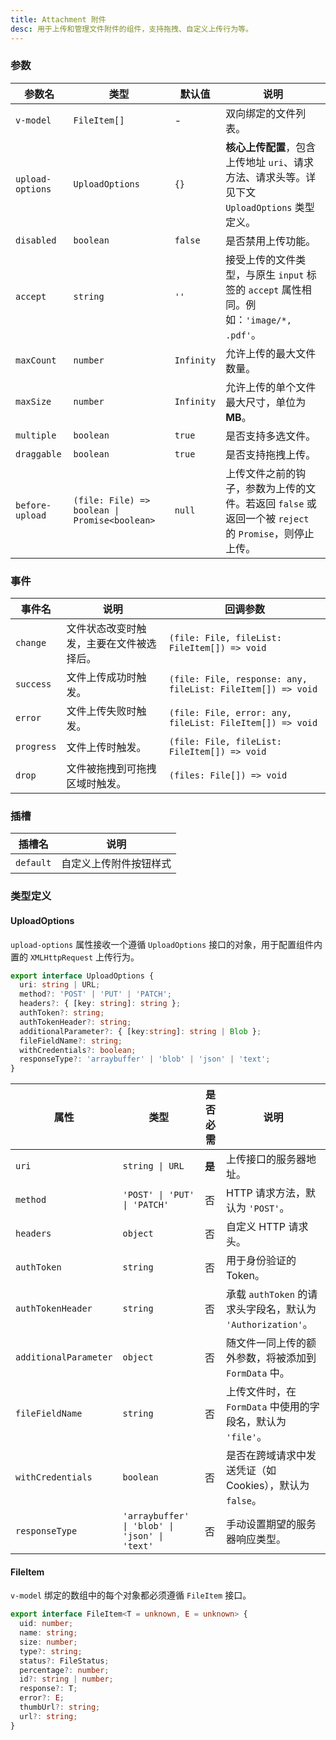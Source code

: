 ```yaml
---
title: Attachment 附件
desc: 用于上传和管理文件附件的组件，支持拖拽、自定义上传行为等。
---
```


### 参数

| 参数名 | 类型 | 默认值 | 说明 |
| --- | --- | --- | --- |
| `v-model` | `FileItem[]` | - | 双向绑定的文件列表。 |
| `upload-options` | `UploadOptions` | `{}` | **核心上传配置**，包含上传地址 `uri`、请求方法、请求头等。详见下文 `UploadOptions` 类型定义。 |
| `disabled` | `boolean` | `false` | 是否禁用上传功能。 |
| `accept` | `string` | `''` | 接受上传的文件类型，与原生 `input` 标签的 `accept` 属性相同。例如：`'image/*, .pdf'`。 |
| `maxCount` | `number` | `Infinity` | 允许上传的最大文件数量。 |
| `maxSize` | `number` | `Infinity` | 允许上传的单个文件最大尺寸，单位为 **MB**。 |
| `multiple` | `boolean` | `true` | 是否支持多选文件。 |
| `draggable` | `boolean` | `true` | 是否支持拖拽上传。 |
| `before-upload` | `(file: File) => boolean \| Promise<boolean>` | `null` | 上传文件之前的钩子，参数为上传的文件。若返回 `false` 或返回一个被 `reject` 的 `Promise`，则停止上传。 |

### 事件

| 事件名 | 说明 | 回调参数 |
| --- | --- | --- |
| `change` | 文件状态改变时触发，主要在文件被选择后。 | `(file: File, fileList: FileItem[]) => void` |
| `success` | 文件上传成功时触发。 | `(file: File, response: any, fileList: FileItem[]) => void` |
| `error` | 文件上传失败时触发。 | `(file: File, error: any, fileList: FileItem[]) => void` |
| `progress` | 文件上传时触发。 | `(file: File, fileList: FileItem[]) => void` |
| `drop` | 文件被拖拽到可拖拽区域时触发。 | `(files: File[]) => void` |

### 插槽
| 插槽名 | 说明 |
| --- | --- |
| `default` | 自定义上传附件按钮样式 |

### 类型定义

#### UploadOptions

`upload-options` 属性接收一个遵循 `UploadOptions` 接口的对象，用于配置组件内置的 `XMLHttpRequest` 上传行为。

```ts
export interface UploadOptions {
  uri: string | URL;
  method?: 'POST' | 'PUT' | 'PATCH';
  headers?: { [key: string]: string };
  authToken?: string;
  authTokenHeader?: string;
  additionalParameter?: { [key:string]: string | Blob };
  fileFieldName?: string;
  withCredentials?: boolean;
  responseType?: 'arraybuffer' | 'blob' | 'json' | 'text';
}
```

| 属性 | 类型 | 是否必需 | 说明 |
| --- | --- | --- | --- |
| `uri` | `string \| URL` | **是** | 上传接口的服务器地址。 |
| `method` | `'POST' \| 'PUT' \| 'PATCH'` | 否 | HTTP 请求方法，默认为 `'POST'`。 |
| `headers` | `object` | 否 | 自定义 HTTP 请求头。 |
| `authToken` | `string` | 否 | 用于身份验证的 Token。 |
| `authTokenHeader` | `string` | 否 | 承载 `authToken` 的请求头字段名，默认为 `'Authorization'`。 |
| `additionalParameter` | `object` | 否 | 随文件一同上传的额外参数，将被添加到 `FormData` 中。 |
| `fileFieldName` | `string` | 否 | 上传文件时，在 `FormData` 中使用的字段名，默认为 `'file'`。 |
| `withCredentials` | `boolean` | 否 | 是否在跨域请求中发送凭证（如 Cookies），默认为 `false`。 |
| `responseType` | `'arraybuffer' \| 'blob' \| 'json' \| 'text'` | 否 | 手动设置期望的服务器响应类型。 |

#### FileItem

`v-model` 绑定的数组中的每个对象都必须遵循 `FileItem` 接口。

```ts
export interface FileItem<T = unknown, E = unknown> {
  uid: number;
  name: string;
  size: number;
  type?: string;
  status?: FileStatus;
  percentage?: number;
  id?: string | number;
  response?: T;
  error?: E;
  thumbUrl?: string;
  url?: string;
}
```

